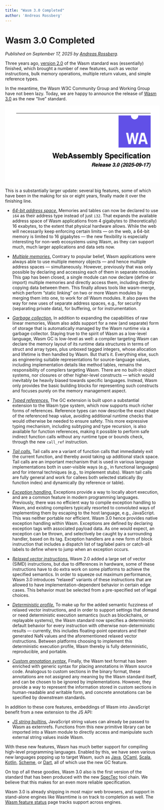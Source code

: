 ```yaml
---
title: "Wasm 3.0 Completed"
author: 'Andreas Rossberg'
---
```


# Wasm 3.0 Completed

_Published on September 17, 2025 by [Andreas Rossberg](https://github.com/rossberg)._

Three years ago, [version 2.0](https://webassembly.org/news/2025-03-20-wasm-2.0/) of the Wasm standard was (essentially) finished, which brought a number of new features, such as vector instructions, bulk memory operations, multiple return values, and simple reference types.

In the meantime, the Wasm W3C Community Group and Working Group have not been lazy. Today, we are happy to announce the release of [Wasm 3.0](https://webassembly.github.io/spec/) as the new “live” standard.

![Title page of the WebAssembly Specification, Release 3.0, 2025-09-17](/assets/wasm3_0.png)

This is a substantially larger update: several big features, some of which have been in the making for six or eight years, finally made it over the finishing line.

* [*64-bit address space.*](https://github.com/WebAssembly/spec/blob/wasm-3.0/proposals/memory64/Overview.md) Memories and tables can now be declared to use `i64` as their address type instead of just `i32`. That expands the available address space of Wasm applications from 4 gigabytes to (theoretically) 16 exabytes, to the extent that physical hardware allows. While the web will necessarily keep enforcing certain limits — on the web, a 64-bit memory is limited to 16 gigabytes — the new flexibility is especially interesting for non-web ecosystems using Wasm, as they can support much, much larger applications and data sets now.

<wasm-compat hide-header wasm-feature="memory64"></wasm-compat>

* [*Multiple memories.*](https://github.com/WebAssembly/spec/blob/wasm-3.0/proposals/multi-memory/Overview.md) Contrary to popular belief, Wasm applications were always able to use multiple memory objects — and hence multiple address spaces — simultaneously. However, previously that was only possible by declaring and accessing each of them in separate modules. This gap has been closed, a single module can now declare (define or import) multiple memories and directly access them, including directly copying data between them. This finally allows tools like wasm-merge, which perform “static linking” on two or more Wasm modules by merging them into one, to work for _all_ Wasm modules. It also paves the way for new uses of separate address spaces, e.g., for security (separating private data), for buffering, or for instrumentation.

<wasm-compat hide-header wasm-feature="multiMemory"></wasm-compat>

* [*Garbage collection.*](https://github.com/WebAssembly/spec/blob/wasm-3.0/proposals/gc/Overview.md) In addition to expanding the capabilities of raw linear memories, Wasm also adds support for a new (and separate) form of storage that is automatically managed by the Wasm runtime via a garbage collector. Staying true to the spirit of Wasm as a low-level language, Wasm GC is low-level as well: a compiler targeting Wasm can declare the memory layout of its runtime data structures in terms of struct and array types, plus unboxed tagged integers, whose allocation and lifetime is then handled by Wasm. But that’s it. Everything else, such as engineering suitable representations for source-language values, including implementation details like method tables, remains the responsibility of compilers targeting Wasm. There are no built-in object systems, nor closures or other higher-level constructs — which would inevitably be heavily biased towards specific languages. Instead, Wasm only provides the basic building blocks for representing such constructs and focuses purely on the memory management aspect.

<wasm-compat hide-header wasm-feature="gc"></wasm-compat>

* [*Typed references.*](https://github.com/WebAssembly/spec/blob/wasm-3.0/proposals/function-references/Overview.md) The GC extension is built upon a substantial extension to the Wasm type system, which now supports much richer forms of references. Reference types can now describe the exact shape of the referenced heap value, avoiding additional runtime checks that would otherwise be needed to ensure safety. This more expressive typing mechanism, including subtyping and type recursion, is also available for function references, making it possible to perform safe indirect function calls without any runtime type or bounds check, through the new `call_ref` instruction.

<wasm-compat hide-header wasm-feature="typedFunctionReferences"></wasm-compat>

* [*Tail calls.*](https://github.com/WebAssembly/spec/blob/wasm-3.0/proposals/tail-call/Overview.md) Tail calls are a variant of function calls that immediately exit the current function, and thereby avoid taking up additional stack space. Tail calls are an important mechanism that is used in various language implementations both in user-visible ways (e.g., in functional languages) and for internal techniques (e.g., to implement stubs). Wasm tail calls are fully general and work for callees both selected statically (by function index) and dynamically (by reference or table).

<wasm-compat hide-header wasm-feature="tailCall"></wasm-compat>

* [*Exception handling.*](https://github.com/WebAssembly/spec/blob/wasm-3.0/proposals/exception-handling/Exceptions.md) Exceptions provide a way to locally abort execution, and are a common feature in modern programming languages. Previously, there was no efficient way to compile exception handling to Wasm, and existing compilers typically resorted to convoluted ways of implementing them by escaping to the host language, e.g., JavaScript. This was neither portable nor efficient. Wasm 3.0 hence provides native exception handling within Wasm. Exceptions are defined by declaring exception tags with associated payload data. As one would expect, an exception can be thrown, and selectively be caught by a surrounding handler, based on its tag. Exception handlers are a new form of block instruction that includes a dispatch list of tag/label pairs or catch-all labels to define where to jump when an exception occurs.

<wasm-compat hide-header wasm-feature="exceptionsFinal"></wasm-compat>

* [*Relaxed vector instructions.*](https://github.com/WebAssembly/spec/blob/wasm-3.0/proposals/relaxed-simd/Overview.md) Wasm 2.0 added a large set of vector (SIMD) instructions, but due to differences in hardware, some of these instructions have to do extra work on some platforms to achieve the specified semantics. In order to squeeze out maximum performance, Wasm 3.0 introduces “relaxed” variants of these instructions that are allowed to have implementation-dependent behavior in certain edge cases. This behavior must be selected from a pre-specified set of legal choices.

<wasm-compat hide-header wasm-feature="relaxedSimd"></wasm-compat>

* [*Deterministic profile.*](https://github.com/WebAssembly/profiles/blob/main/proposals/profiles/Overview.md) To make up for the added semantic fuzziness of relaxed vector instructions, and in order to support settings that demand or need deterministic execution semantics (such as blockchains, or replayable systems), the Wasm standard now specifies a deterministic default behavior for every instruction with otherwise non-deterministic results — currently, this includes floating-point operators and their generated NaN values and the aforementioned relaxed vector instructions. Between platforms choosing to implement this deterministic execution profile, Wasm thereby is fully deterministic, reproducible, and portable.

<wasm-compat hide-header wasm-feature="profiles"></wasm-compat>

* [*Custom annotation syntax.*](https://github.com/WebAssembly/spec/blob/wasm-3.0/proposals/annotations/Overview.md) Finally, the Wasm text format has been enriched with generic syntax for placing annotations in Wasm source code. Analogous to custom sections in the binary format, these annotations are not assigned any meaning by the Wasm standard itself, and can be chosen to be ignored by implementations. However, they provide a way to represent the information stored in custom sections in human-readable and writable form, and concrete annotations can be specified by downstream standards.

<wasm-compat hide-header wasm-feature="customAnnotationSyntaxInTheTextFormat"></wasm-compat>

In addition to these core features, embeddings of Wasm into JavaScript benefit from a new extension to the JS API:

* [*JS string builtins.*](https://github.com/WebAssembly/js-string-builtins/blob/main/proposals/js-string-builtins/Overview.md) JavaScript string values can already be passed to Wasm as externrefs. Functions from this new primitive library can be imported into a Wasm module to directly access and manipulate such external string values inside Wasm.

<wasm-compat hide-header wasm-feature="jsStringBuiltins"></wasm-compat>

With these new features, Wasm has much better support for compiling high-level programming languages. Enabled by this, we have seen various new languages popping up to target Wasm, such as [Java](https://github.com/google/j2cl/blob/master/docs/getting-started-j2wasm.md), [OCaml](https://dune.readthedocs.io/en/stable/wasmoo.html), [Scala](https://www.scala-js.org/doc/project/webassembly.html), [Kotlin](https://kotlinlang.org/docs/wasm-overview.html), [Scheme](https://spritely.institute/hoot/), or [Dart](https://dart.dev/web/wasm), all of which use the new GC feature.

On top of all these goodies, Wasm 3.0 also is the first version of the standard that has been produced with the new [SpecTec](https://webassembly.org/news/2025-03-27-spectec/) tool chain. We believe that this makes for an even more reliable specification.

Wasm 3.0 is already shipping in most major web browsers, and support in stand-alone engines like Wasmtime is on track to completion as well. The [Wasm feature status](https://webassembly.org/features/) page tracks support across engines.
